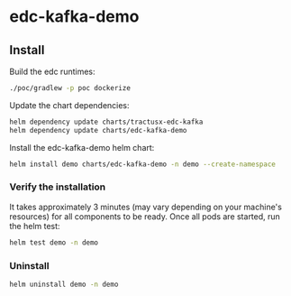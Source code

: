 # edc-kafka-demo

## Install

Build the edc runtimes:

```bash
./poc/gradlew -p poc dockerize
```

Update the chart dependencies:

```bash
helm dependency update charts/tractusx-edc-kafka
helm dependency update charts/edc-kafka-demo
```

Install the edc-kafka-demo helm chart:

```bash
helm install demo charts/edc-kafka-demo -n demo --create-namespace
```

### Verify the installation

It takes approximately 3 minutes (may vary depending on your machine's resources) for all components to be ready. 
Once all pods are started, run the helm test:

```bash
helm test demo -n demo
```

### Uninstall

```bash
helm uninstall demo -n demo
```
